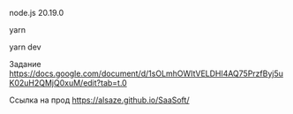 node.js 20.19.0

yarn

yarn dev

Задание
https://docs.google.com/document/d/1sOLmhOWItVELDHl4AQ75PrzfByj5uK02uH2QMjQ0xuM/edit?tab=t.0

Ссылка на прод
https://alsaze.github.io/SaaSoft/

